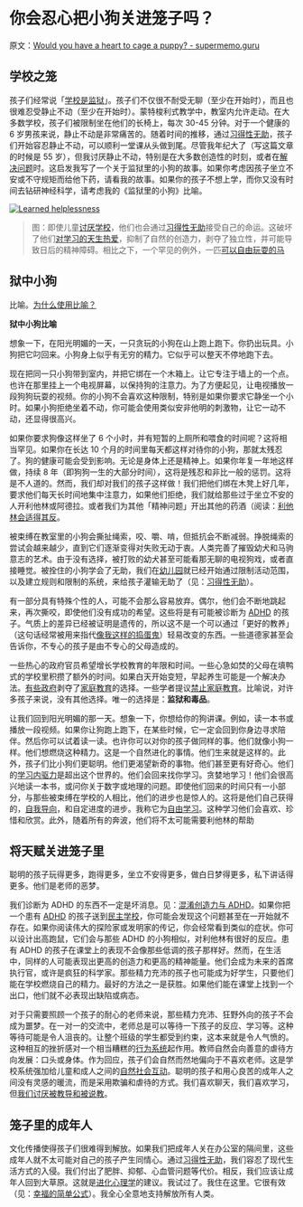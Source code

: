 # 你会忍心把小狗关进笼子吗？

原文：[Would you have a heart to cage a puppy? - supermemo.guru](https://supermemo.guru/wiki/Would_you_have_a_heart_to_cage_a_puppy%3F)

## 学校之笼

孩子们经常说「[学校是监狱](https://supermemo.guru/wiki/Gray:_School_is_prison)」。孩子们不仅很不耐受无聊（至少在开始时），而且也很难忍受静止不动（至少在开始时）。蒙特梭利式教学中，教室内允许走动。在大多数学校，孩子们被限制坐在他们的长椅上，每次 30-45 分钟。对于一个健康的 6 岁男孩来说，静止不动是非常痛苦的。随着时间的推移，通过[习得性无助](https://supermemo.guru/wiki/Learned_helplessness)，孩子们开始容忍静止不动，可以顺利一堂课从头做到尾。尽管我年纪大了（写这篇文章的时候是 55 岁），但我讨厌静止不动，特别是在大多数创造性的时刻，或者在[解决问题](https://supermemo.guru/wiki/How_to_solve_any_problem%3F)时。这启发我写了一个关于监狱里的小狗的故事。如果你考虑因孩子坐立不安或不守规矩而给他下药，请看我的故事。如果你的孩子不想上学，而你又没有时间去钻研神经科学，请考虑我的《监狱里的小狗》比喻。

[![Learned helplessness](https://supermemo.guru/images/thumb/c/c6/Learned_helplessness-_dogs_and_school_kids_accept_their_fate.jpg/200px-Learned_helplessness-_dogs_and_school_kids_accept_their_fate.jpg)](https://supermemo.guru/wiki/File:Learned_helplessness-_dogs_and_school_kids_accept_their_fate.jpg)

> 图：即使儿童[讨厌学校](https://supermemo.guru/wiki/Why_kids_hate_school)，他们也会通过[习得性无助](https://supermemo.guru/wiki/Learned_helplessness)接受自己的命运。这破坏了他们[对学习的天生热爱](https://supermemo.guru/wiki/Pleasure_of_learning)，抑制了自然的创造力，剥夺了独立性，并可能导致日后的精神障碍。相比之下，一个罕见的例外，一匹[可以自由玩耍的马](https://youtu.be/8FVqqQvYq88)

## 狱中小狗

比喻。[为什么使用比喻？](https://supermemo.guru/wiki/Why_use_metaphors%3F)

**狱中小狗比喻**

想象一下，在阳光明媚的一天，一只贪玩的小狗在山上跑上跑下。你扔出玩具。小狗把它叼回来。小狗身上似乎有无穷的精力。它似乎可以整天不停地跑下去。

现在把同一只小狗带到室内，并把它绑在一个木箱上。让它专注于墙上的一个点。也许在那里挂上一个电视屏幕，以保持狗的注意力。为了方便起见，让电视播放一段狗狗玩耍的视频。你的小狗不会喜欢这种限制，特别是如果你要求它静坐一个小时。如果小狗拒绝坐着不动，你可能会使用类似安非他明的刺激物，让它一动不动，还显得很高兴。

如果你要求狗像这样坐了 6 个小时，并有短暂的上厕所和喂食的时间呢？这将相当罕见。如果你在长达 10 个月的时间里每天都这样对待你的小狗，那就太残忍了。狗的健康可能会受到影响。无论是身体上还是精神上。如果你年复一年地这样做，持续 8 年（即狗狗一生的大部分时间），这将是残忍和非比一般的惩罚。这将是不人道的。然而，我们却对我们的孩子这样做！我们把他们绑在木凳上好几年，要求他们每天长时间地集中注意力，如果他们拒绝，我们就给那些过于坐立不安的人开利他林或阿德拉。或者我们为其他「精神问题」开出其他的药酒（阅读：[利他林会适得其反](https://supermemo.guru/wiki/Ritalin_will_backfire)。

被束缚在教室里的小狗会撕扯绳索，咬、嚼、啃，但抵抗会不断减弱。挣脱绳索的尝试会越来越少，直到它们逐渐变得对失败无动于衷。人类完善了摧毁幼犬和马驹意志的艺术。由于没有选择，被打败的幼犬甚至可能看那无聊的电视狗戏，或者直接睡觉。被拴住的小狗学会了无助，我们在[幼儿园](https://supermemo.guru/wiki/Daycare_misery)就已经开始通过限制活动范围，以及建立规则和限制的系统，来给孩子灌输无助了（见：[习得性无助](https://supermemo.guru/wiki/Learned_helplessness)）。

有一部分具有特殊个性的人，可能不会那么容易放弃。偶尔，他们会不断地跳起来，再次撕咬，即使他们没有成功的希望。这些将是有可能被诊断为 [ADHD](https://supermemo.guru/wiki/ADHD) 的孩子。气质上的差异已经被证明是遗传的，所以这不是一个可以通过「更好的教养」（这句话经常被用来指代[像我这样的捣蛋鬼](https://supermemo.guru/wiki/Socialization:_Personal_stories)）轻易改变的东西。一些道德家甚至会告诉你，不专心的孩子是由不专心的父母造成的。

一些热心的政府官员希望增长学校教育的年限和时间。一些心急如焚的父母在填鸭式的学校里积攒了额外的时间。如果白天开始变短，早起养生可能是一个解决办法。[有些政府](https://supermemo.guru/wiki/European_outcasts)剥夺了[家庭教育](https://supermemo.guru/wiki/Homeschooling)的选择。一些学者提议[禁止家庭教育](https://supermemo.guru/wiki/Ban_on_homeschooling)。比喻说，对许多孩子来说，没有其他选择。唯一的选择是：**监狱和毒品**。

让我们回到阳光明媚的那一天。想象一下，你想给你的狗讲课。例如，读一本书或播放一段视频。如果你让狗跑上跑下，在某些时候，它一定会回到你身边寻求陪伴。然后你可以试着读一读。也许你可以对你的孩子做同样的事。他们就像小狗一样。他们想燃烧这种精力。这是一个自然进化的事情。他们生来就是这样的。此外，孩子们比小狗们更聪明。他们更渴望新奇的事物。他们甚至更有好奇心。他们的[学习内驱力](https://supermemo.guru/wiki/Learn_drive)是超出这个世界的。他们会回来找你学习。贪婪地学习！他们会很高兴地读一本书，或问你关于数字或地理的问题。即使他们回来的时间只有一小部分，与那些被束缚在学校的人相比，他们的进步也是惊人的。这将是他们自己获得的，[自我导向](https://supermemo.guru/wiki/Self-directed_learning)，和自定进度的进步。我称它为[自由学习](https://supermemo.guru/wiki/Free_learning)。这种学习他们会喜欢、珍惜和欣赏。此外，随着所有的奔波，他们将不太可能需要利他林的帮助

## 将天赋关进笼子里

聪明的孩子玩得更多，跑得更多，坐立不安得更多，做白日梦得更多，私下讲话得更多。他们是老师的恶梦。

我们诊断为 ADHD 的东西不一定是坏消息。见：[混淆创造力与 ADHD](https://supermemo.guru/wiki/Confusing_creativity_with_ADHD)。如果你把一个患有 [ADHD](https://supermemo.guru/wiki/ADHD) 的孩子送到[民主学校](https://supermemo.guru/wiki/Democratic_school)，你可能会发现这个问题甚至在一开始就不存在。如果你阅读伟大的探险家或发明家的传记，你会经常看到类似的症状。你可以设计出高跑鼠，它们会与那些 ADHD 的小狗相似，对利他林有很好的反应。患有 ADHD 的孩子在课堂上的表现不会像那些低调的孩子那样好。然而，在生活中，同样的人可能表现出更高的创造力和更高的精神能量。他们会成为未来的首席执行官，或许是疯狂的科学家。那些精力充沛的孩子也可能成为好学生，只要他们能在学校燃烧自己的精力。最好的方法之一是获胜。如果他们能在课堂上找到一个出口，他们就不必表现出缺陷或病态。

对于只需要照顾一个孩子的耐心的老师来说，那些精力充沛、狂野外向的孩子不会成为噩梦。在一对一的交流中，老师总是可以等待一下孩子的反应、学习等。这种等待可能是令人沮丧的。让整个班级的学生都受到约束，这本来就是令人气愤的。这种相互的挫折感对一个相当糟糕的[行为系统](https://supermemo.guru/wiki/Behavioral_system)起作用。教师自然会向善意的虐待方向发展：口头或身体。作为回应，孩子们会自然而然地偏向于不喜欢老师。这是学校系统强加给儿童和成人之间的[自然社会互动](https://supermemo.guru/wiki/Social_groups_in_socialization)。聪明的孩子和用心良苦的成年人之间没有灵感的暖流，而是采用欺骗和虐待的方式。我们喜欢聊天，我们喜欢学习，但[我们讨厌被教导和被说教](https://supermemo.guru/wiki/Education_counteracts_evolution)。

## 笼子里的成年人

文化传播使得孩子们很难得到解放。如果我们把成年人关在办公室的隔间里，这些成年人就不太可能对自己的孩子产生同情心。通过[习得性无助](https://supermemo.guru/wiki/Learned_helplessness)，我们容忍了现代生活方式的入侵。我们付出了肥胖、抑郁、心血管问题等代价。相反，我们应该让成年人回到大草原。这就是[进化心理学](https://supermemo.guru/wiki/Evolution_in_the_office:_happy_productivity)的建议。我试过了。我住在这里。它很有效（见：[幸福的简单公式](https://supermemo.guru/wiki/Simple_formula_for_happiness)）。我全心全意地支持解放所有人类。